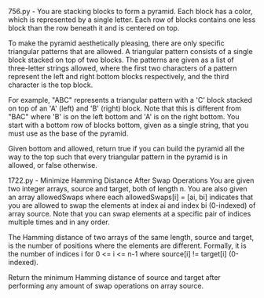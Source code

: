 756.py - You are stacking blocks to form a pyramid. Each block has a color, which is represented by a single letter. Each row of blocks contains one less block than the row beneath it and is centered on top.

To make the pyramid aesthetically pleasing, there are only specific triangular patterns that are allowed. A triangular pattern consists of a single block stacked on top of two blocks. The patterns are given as a list of three-letter strings allowed, where the first two characters of a pattern represent the left and right bottom blocks respectively, and the third character is the top block.

For example, "ABC" represents a triangular pattern with a 'C' block stacked on top of an 'A' (left) and 'B' (right) block. Note that this is different from "BAC" where 'B' is on the left bottom and 'A' is on the right bottom.
You start with a bottom row of blocks bottom, given as a single string, that you must use as the base of the pyramid.

Given bottom and allowed, return true if you can build the pyramid all the way to the top such that every triangular pattern in the pyramid is in allowed, or false otherwise.

1722.py - Minimize Hamming Distance After Swap Operations
You are given two integer arrays, source and target, both of length n. You are also given an array allowedSwaps where each allowedSwaps[i] = [ai, bi] indicates that you are allowed to swap the elements at index ai and index bi (0-indexed) of array source. Note that you can swap elements at a specific pair of indices multiple times and in any order.

The Hamming distance of two arrays of the same length, source and target, is the number of positions where the elements are different. Formally, it is the number of indices i for 0 <= i <= n-1 where source[i] != target[i] (0-indexed).

Return the minimum Hamming distance of source and target after performing any amount of swap operations on array source.
